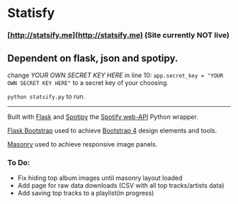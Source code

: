 # Statisfy

### [http://statsify.me](http://statsify.me) (Site currently NOT live)
Dependent on flask, json and spotipy.
---

change *YOUR OWN SECRET KEY HERE* in line 10: `app.secret_key = "YOUR OWN SECRET KEY HERE"` to a secret key of your choosing.

`python statsify.py` to run.

___
Built with [Flask](http://flask.pocoo.org/) and [Spotipy]() the [Spotify web-API](https://developer.spotify.com/web-api/) Python wrapper.

[Flask Bootstrap](https://pythonhosted.org/Flask-Bootstrap/) used to achieve [Bootstrap 4](http://getbootstrap.com/) design elements and tools.

[Masonry](https://masonry.desandro.com/) used to achieve responsive image panels.


### To Do:
- Fix hiding top album images until masonry layout loaded
- Add page for raw data downloads (CSV with all top tracks/artists data)
- Add saving top tracks to a playlist(in progress)
